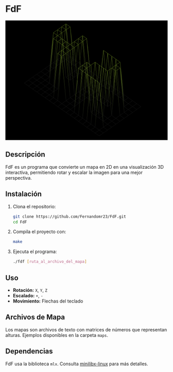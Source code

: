 # FdF

![Vista previa de FdF](assets/FdF.png)

## Descripción

FdF es un programa que convierte un mapa en 2D en una visualización 3D interactiva, permitiendo rotar y escalar la imagen para una mejor perspectiva.

## Instalación

1. Clona el repositorio:
   ```bash
   git clone https://github.com/Fernandomr23/FdF.git
   cd FdF
   ```
2. Compila el proyecto con:
   ```bash
   make
   ```
3. Ejecuta el programa:
   ```bash
   ./fdf [ruta_al_archivo_del_mapa]
   ```

## Uso

- **Rotación:** `X`, `Y`, `Z`
- **Escalado:** `+`, `-`
- **Movimiento:** Flechas del teclado

## Archivos de Mapa

Los mapas son archivos de texto con matrices de números que representan alturas. Ejemplos disponibles en la carpeta `maps`.

## Dependencias

FdF usa la biblioteca `mlx`. Consulta [minilibx-linux](https://github.com/42Paris/minilibx-linux) para más detalles.
